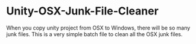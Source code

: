 # Unity-OSX-Junk-File-Cleaner
When you copy unity project from OSX to Windows, there will be so many junk files. This is a very simple batch file to clean all the OSX junk files.
